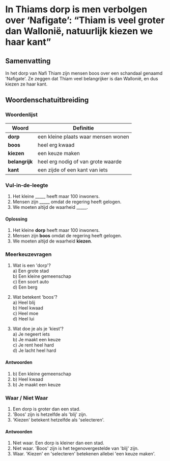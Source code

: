 # In Thiams dorp is men verbolgen over ‘Nafigate’: “Thiam is veel groter dan Wallonië, natuurlijk kiezen we haar kant”

## Samenvatting
In het dorp van Nafi Thiam zijn mensen boos over een schandaal genaamd 'Nafigate'. Ze zeggen dat Thiam veel belangrijker is dan Wallonië, en dus kiezen ze haar kant.

## Woordenschatuitbreiding

### Woordenlijst

| Woord | Definitie |
|-------|-----------|
| **dorp** | een kleine plaats waar mensen wonen |
| **boos** | heel erg kwaad |
| **kiezen** | een keuze maken |
| **belangrijk** | heel erg nodig of van grote waarde |
| **kant** | een zijde of een kant van iets |

### Vul-in-de-leegte
1. Het kleine _____ heeft maar 100 inwoners.
2. Mensen zijn _____ omdat de regering heeft gelogen.
3. We moeten altijd de waarheid _____.
#### Oplossing
1. Het kleine **dorp** heeft maar 100 inwoners.
2. Mensen zijn **boos** omdat de regering heeft gelogen.
3. We moeten altijd de waarheid **kiezen**.

### Meerkeuzevragen
1. Wat is een 'dorp'?  
a) Een grote stad  
b) Een kleine gemeenschap  
c) Een soort auto  
d) Een berg  

2. Wat betekent 'boos'?  
a) Heel blij  
b) Heel kwaad  
c) Heel moe  
d) Heel lui  

3. Wat doe je als je 'kiest'?  
a) Je negeert iets  
b) Je maakt een keuze  
c) Je rent heel hard  
d) Je lacht heel hard  
#### Antwoorden
1. b) Een kleine gemeenschap  
2. b) Heel kwaad  
3. b) Je maakt een keuze  

### Waar / Niet Waar
1. Een dorp is groter dan een stad.  
2. 'Boos' zijn is hetzelfde als 'blij' zijn.  
3. 'Kiezen' betekent hetzelfde als 'selecteren'.  
#### Antwoorden
1. Niet waar. Een dorp is kleiner dan een stad.  
2. Niet waar. 'Boos' zijn is het tegenovergestelde van 'blij' zijn.  
3. Waar. 'Kiezen' en 'selecteren' betekenen allebei 'een keuze maken'.